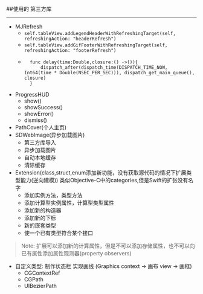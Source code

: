 ##使用的 第三方库

***

- MJRefresh
	- `self.tableView.addLegendHeaderWithRefreshingTarget(self, refreshingAction: "headerRefresh")`
    - `self.tableView.addGifFooterWithRefreshingTarget(self, refreshingAction: "footerRefresh")`
    - ```
    	func delay(time:Double,closure:() ->()){
        	dispatch_after(dispatch_time(DISPATCH_TIME_NOW, Int64(time * Double(NSEC_PER_SEC))), dispatch_get_main_queue(), closure)
    	}
      ```
- ProgressHUD
	- show()
	- showSuccess()
	- showError()
	- dismiss()
- PathCover(个人主页)
- SDWebImage(异步加载图片)
	- 第三方库导入 
	- 异步加载图片
	- 自动本地缓存
	- 清除缓存
- Extension(class,struct,enum添加新功能，没有获取源代码的情况下扩展类型能力(逆向建模)) 类似Objective-C中的categories,但是Swift的扩张没有名字
	- 添加实例方法，类型方法
	- 添加计算型实例属性，计算型类型属性
	- 添加新的构造器
	- 添加新的下标
	- 新的嵌套类型
	- 使一个已有类型符合某个接口

> Note: 扩展可以添加新的计算属性，但是不可以添加存储属性，也不可以向已有属性添加属性观测器(property observers)

- 自定义类型: 制作状态栏 实现画线 (Graphics context -> 画布 view -> 画框)
	- CGContextRef
	- CGPath
	- UIBezierPath